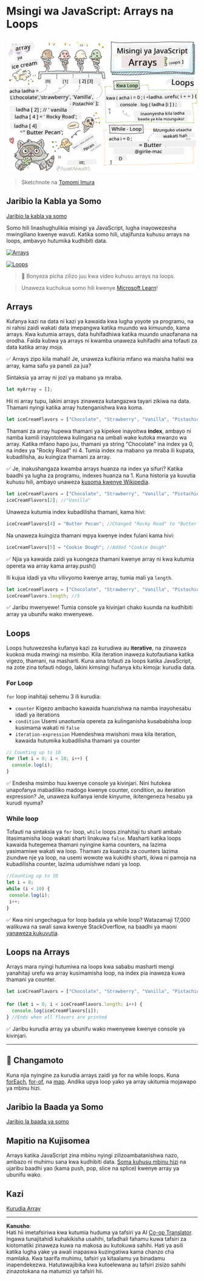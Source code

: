 <!--
CO_OP_TRANSLATOR_METADATA:
{
  "original_hash": "3f7f87871312cf6cc12662da7d973182",
  "translation_date": "2025-08-28T04:09:43+00:00",
  "source_file": "2-js-basics/4-arrays-loops/README.md",
  "language_code": "sw"
}
-->
# Msingi wa JavaScript: Arrays na Loops

![Msingi wa JavaScript - Arrays](../../../../translated_images/webdev101-js-arrays.439d7528b8a294558d0e4302e448d193f8ad7495cc407539cc81f1afe904b470.sw.png)  
> Sketchnote na [Tomomi Imura](https://twitter.com/girlie_mac)

## Jaribio la Kabla ya Somo  
[Jaribio la kabla ya somo](https://ashy-river-0debb7803.1.azurestaticapps.net/quiz/13)

Somo hili linashughulikia misingi ya JavaScript, lugha inayowezesha mwingiliano kwenye wavuti. Katika somo hili, utajifunza kuhusu arrays na loops, ambavyo hutumika kudhibiti data.

[![Arrays](https://img.youtube.com/vi/1U4qTyq02Xw/0.jpg)](https://youtube.com/watch?v=1U4qTyq02Xw "Arrays")

[![Loops](https://img.youtube.com/vi/Eeh7pxtTZ3k/0.jpg)](https://www.youtube.com/watch?v=Eeh7pxtTZ3k "Loops")

> 🎥 Bonyeza picha zilizo juu kwa video kuhusu arrays na loops.

> Unaweza kuchukua somo hili kwenye [Microsoft Learn](https://docs.microsoft.com/learn/modules/web-development-101-arrays/?WT.mc_id=academic-77807-sagibbon)!

## Arrays

Kufanya kazi na data ni kazi ya kawaida kwa lugha yoyote ya programu, na ni rahisi zaidi wakati data imepangwa katika muundo wa kimuundo, kama arrays. Kwa kutumia arrays, data huhifadhiwa katika muundo unaofanana na orodha. Faida kubwa ya arrays ni kwamba unaweza kuhifadhi aina tofauti za data katika array moja.

✅ Arrays zipo kila mahali! Je, unaweza kufikiria mfano wa maisha halisi wa array, kama safu ya paneli za jua?

Sintaksia ya array ni jozi ya mabano ya mraba.

```javascript
let myArray = [];
```

Hii ni array tupu, lakini arrays zinaweza kutangazwa tayari zikiwa na data. Thamani nyingi katika array hutenganishwa kwa koma.

```javascript
let iceCreamFlavors = ["Chocolate", "Strawberry", "Vanilla", "Pistachio", "Rocky Road"];
```

Thamani za array hupewa thamani ya kipekee inayoitwa **index**, ambayo ni namba kamili inayotolewa kulingana na umbali wake kutoka mwanzo wa array. Katika mfano hapo juu, thamani ya string "Chocolate" ina index ya 0, na index ya "Rocky Road" ni 4. Tumia index na mabano ya mraba ili kupata, kubadilisha, au kuingiza thamani za array.

✅ Je, inakushangaza kwamba arrays huanza na index ya sifuri? Katika baadhi ya lugha za programu, indexes huanza na 1. Kuna historia ya kuvutia kuhusu hili, ambayo unaweza [kusoma kwenye Wikipedia](https://en.wikipedia.org/wiki/Zero-based_numbering).

```javascript
let iceCreamFlavors = ["Chocolate", "Strawberry", "Vanilla", "Pistachio", "Rocky Road"];
iceCreamFlavors[2]; //"Vanilla"
```

Unaweza kutumia index kubadilisha thamani, kama hivi:

```javascript
iceCreamFlavors[4] = "Butter Pecan"; //Changed "Rocky Road" to "Butter Pecan"
```

Na unaweza kuingiza thamani mpya kwenye index fulani kama hivi:

```javascript
iceCreamFlavors[5] = "Cookie Dough"; //Added "Cookie Dough"
```

✅ Njia ya kawaida zaidi ya kuongeza thamani kwenye array ni kwa kutumia opereta wa array kama array.push()

Ili kujua idadi ya vitu vilivyomo kwenye array, tumia mali ya `length`.

```javascript
let iceCreamFlavors = ["Chocolate", "Strawberry", "Vanilla", "Pistachio", "Rocky Road"];
iceCreamFlavors.length; //5
```

✅ Jaribu mwenyewe! Tumia console ya kivinjari chako kuunda na kudhibiti array ya ubunifu wako mwenyewe.

## Loops

Loops hutuwezesha kufanya kazi za kurudiwa au **iterative**, na zinaweza kuokoa muda mwingi na msimbo. Kila iteration inaweza kutofautiana katika vigezo, thamani, na masharti. Kuna aina tofauti za loops katika JavaScript, na zote zina tofauti ndogo, lakini kimsingi hufanya kitu kimoja: kurudia data.

### For Loop

`for` loop inahitaji sehemu 3 ili kurudia:
- `counter` Kigezo ambacho kawaida huanzishwa na namba inayohesabu idadi ya iterations  
- `condition` Usemi unaotumia opereta za kulinganisha kusababisha loop kusimama wakati ni `false`  
- `iteration-expression` Huendeshwa mwishoni mwa kila iteration, kawaida hutumika kubadilisha thamani ya counter  

```javascript
// Counting up to 10
for (let i = 0; i < 10; i++) {
  console.log(i);
}
```

✅ Endesha msimbo huu kwenye console ya kivinjari. Nini hutokea unapofanya mabadiliko madogo kwenye counter, condition, au iteration expression? Je, unaweza kuifanya iende kinyume, ikitengeneza hesabu ya kurudi nyuma?

### While loop

Tofauti na sintaksia ya `for` loop, `while` loops zinahitaji tu sharti ambalo litasimamisha loop wakati sharti linakuwa `false`. Masharti katika loops kawaida hutegemea thamani nyingine kama counters, na lazima yasimamiwe wakati wa loop. Thamani za kuanzia za counters lazima ziundwe nje ya loop, na usemi wowote wa kukidhi sharti, ikiwa ni pamoja na kubadilisha counter, lazima udumishwe ndani ya loop.

```javascript
//Counting up to 10
let i = 0;
while (i < 10) {
 console.log(i);
 i++;
}
```

✅ Kwa nini ungechagua for loop badala ya while loop? Watazamaji 17,000 walikuwa na swali sawa kwenye StackOverflow, na baadhi ya maoni [yanaweza kukuvutia](https://stackoverflow.com/questions/39969145/while-loops-vs-for-loops-in-javascript).

## Loops na Arrays

Arrays mara nyingi hutumiwa na loops kwa sababu masharti mengi yanahitaji urefu wa array kusimamisha loop, na index pia inaweza kuwa thamani ya counter.

```javascript
let iceCreamFlavors = ["Chocolate", "Strawberry", "Vanilla", "Pistachio", "Rocky Road"];

for (let i = 0; i < iceCreamFlavors.length; i++) {
  console.log(iceCreamFlavors[i]);
} //Ends when all flavors are printed
```

✅ Jaribu kurudia array ya ubunifu wako mwenyewe kwenye console ya kivinjari. 

---

## 🚀 Changamoto

Kuna njia nyingine za kurudia arrays zaidi ya for na while loops. Kuna [forEach](https://developer.mozilla.org/docs/Web/JavaScript/Reference/Global_Objects/Array/forEach), [for-of](https://developer.mozilla.org/docs/Web/JavaScript/Reference/Statements/for...of), na [map](https://developer.mozilla.org/docs/Web/JavaScript/Reference/Global_Objects/Array/map). Andika upya loop yako ya array ukitumia mojawapo ya mbinu hizi.

## Jaribio la Baada ya Somo  
[Jaribio la baada ya somo](https://ashy-river-0debb7803.1.azurestaticapps.net/quiz/14)

## Mapitio na Kujisomea

Arrays katika JavaScript zina mbinu nyingi zilizoambatanishwa nazo, ambazo ni muhimu sana kwa kudhibiti data. [Soma kuhusu mbinu hizi](https://developer.mozilla.org/docs/Web/JavaScript/Reference/Global_Objects/Array) na ujaribu baadhi yao (kama push, pop, slice na splice) kwenye array ya ubunifu wako.

## Kazi

[Kurudia Array](assignment.md)

---

**Kanusho**:  
Hati hii imetafsiriwa kwa kutumia huduma ya tafsiri ya AI [Co-op Translator](https://github.com/Azure/co-op-translator). Ingawa tunajitahidi kuhakikisha usahihi, tafadhali fahamu kuwa tafsiri za kiotomatiki zinaweza kuwa na makosa au kutokuwa sahihi. Hati ya asili katika lugha yake ya awali inapaswa kuzingatiwa kama chanzo cha mamlaka. Kwa taarifa muhimu, tafsiri ya kitaalamu ya binadamu inapendekezwa. Hatutawajibika kwa kutoelewana au tafsiri zisizo sahihi zinazotokana na matumizi ya tafsiri hii.